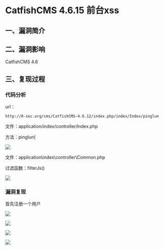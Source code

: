 CatfishCMS 4.6.15 前台xss
=========================

一、漏洞简介
------------

二、漏洞影响
------------

CatfishCMS 4.6

三、复现过程
------------

### 代码分析

url：

    http://0-sec.org/cms/CatfishCMS-4.6.12/index.php/index/Index/pinglun

文件：application/index/controller/Index.php

方法：pinglun(

![](./resource/CatfishCMS4.6.15前台xss/media/rId25.png)

文件：application\\index\\controller\\Common.php

过滤函数：filterJs()

![](./resource/CatfishCMS4.6.15前台xss/media/rId26.png)

### 漏洞复现

首先注册一个用户

![](./resource/CatfishCMS4.6.15前台xss/media/rId28.png)

![](./resource/CatfishCMS4.6.15前台xss/media/rId29.png)

![](./resource/CatfishCMS4.6.15前台xss/media/rId30.png)

![](./resource/CatfishCMS4.6.15前台xss/media/rId31.png)
